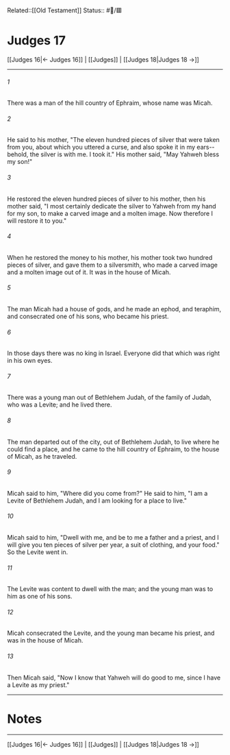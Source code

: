Related::[[Old Testament]]
Status:: #📖/🟥
# Judges 17

[[Judges 16|← Judges 16]] | [[Judges]] | [[Judges 18|Judges 18 →]]
***



###### 1 
There was a man of the hill country of Ephraim, whose name was Micah. 

###### 2 
He said to his mother, "The eleven hundred pieces of silver that were taken from you, about which you uttered a curse, and also spoke it in my ears--behold, the silver is with me. I took it." His mother said, "May Yahweh bless my son!" 

###### 3 
He restored the eleven hundred pieces of silver to his mother, then his mother said, "I most certainly dedicate the silver to Yahweh from my hand for my son, to make a carved image and a molten image. Now therefore I will restore it to you." 

###### 4 
When he restored the money to his mother, his mother took two hundred pieces of silver, and gave them to a silversmith, who made a carved image and a molten image out of it. It was in the house of Micah. 

###### 5 
The man Micah had a house of gods, and he made an ephod, and teraphim, and consecrated one of his sons, who became his priest. 

###### 6 
In those days there was no king in Israel. Everyone did that which was right in his own eyes. 

###### 7 
There was a young man out of Bethlehem Judah, of the family of Judah, who was a Levite; and he lived there. 

###### 8 
The man departed out of the city, out of Bethlehem Judah, to live where he could find a place, and he came to the hill country of Ephraim, to the house of Micah, as he traveled. 

###### 9 
Micah said to him, "Where did you come from?" He said to him, "I am a Levite of Bethlehem Judah, and I am looking for a place to live." 

###### 10 
Micah said to him, "Dwell with me, and be to me a father and a priest, and I will give you ten pieces of silver per year, a suit of clothing, and your food." So the Levite went in. 

###### 11 
The Levite was content to dwell with the man; and the young man was to him as one of his sons. 

###### 12 
Micah consecrated the Levite, and the young man became his priest, and was in the house of Micah. 

###### 13 
Then Micah said, "Now I know that Yahweh will do good to me, since I have a Levite as my priest."

---
# Notes


***
[[Judges 16|← Judges 16]] | [[Judges]] | [[Judges 18|Judges 18 →]]
